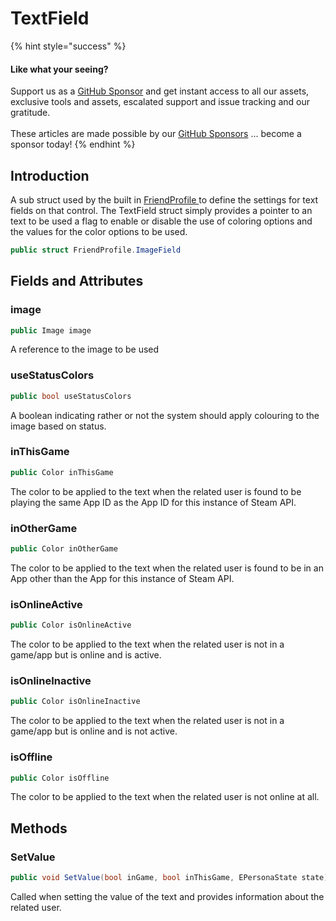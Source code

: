 # TextField

{% hint style="success" %}
#### Like what your seeing?

Support us as a [GitHub Sponsor](../../../../../../become-a-sponsor/) and get instant access to all our assets, exclusive tools and assets, escalated support and issue tracking and our gratitude.\
\
These articles are made possible by our [GitHub Sponsors](../../../../../../become-a-sponsor/) ... become a sponsor today!
{% endhint %}

## &#x20;Introduction

A sub struct used by the built in [FriendProfile ](./)to define the settings for text fields on that control. The TextField struct simply provides a pointer to an text to be used a flag to enable or disable the use of coloring options and the values for the color options to be used.

```csharp
public struct FriendProfile.ImageField
```

## Fields and Attributes

### image

```csharp
public Image image
```

A reference to the image to be used

### useStatusColors

```csharp
public bool useStatusColors
```

A boolean indicating rather or not the system should apply colouring to the image based on status.

### inThisGame

```csharp
public Color inThisGame
```

The color to be applied to the text when the related user is found to be playing the same App ID as the App ID for this instance of Steam API.

### inOtherGame

```csharp
public Color inOtherGame
```

The color to be applied to the text when the related user is found to be in an App other than the App for this instance of Steam API.

### isOnlineActive

```csharp
public Color isOnlineActive
```

The color to be applied to the text when the related user is not in a game/app but is online and is active.

### isOnlineInactive

```csharp
public Color isOnlineInactive
```

The color to be applied to the text when the related user is not in a game/app but is online and is not active.

### isOffline

```csharp
public Color isOffline
```

The color to be applied to the text when the related user is not online at all.

## Methods

### SetValue

```csharp
public void SetValue(bool inGame, bool inThisGame, EPersonaState state)
```

Called when setting the value of the text and provides information about the related user.
